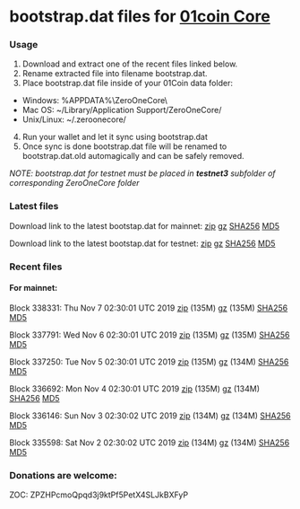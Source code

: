 # bootstrap.dat files for [01coin Core](https://01coin.io)

### Usage

1. Download and extract one of the recent files linked below.
2. Rename extracted file into filename bootstrap.dat.
3. Place bootstrap.dat file inside of your 01Coin data folder:
 - Windows: %APPDATA%\ZeroOneCore\
 - Mac OS: ~/Library/Application Support/ZeroOneCore/
 - Unix/Linux: ~/.zeroonecore/
4. Run your wallet and let it sync using bootstrap.dat
5. Once sync is done bootstrap.dat file will be renamed to bootstrap.dat.old automagically and can be safely removed.

_NOTE: bootstrap.dat for testnet must be placed in **testnet3** subfolder of corresponding ZeroOneCore folder_

### Latest files
Download link to the latest bootstap.dat for mainnet: [zip](https://files.01coin.io/mainnet/bootstrap.dat.zip) [gz](https://files.01coin.io/mainnet/bootstrap.dat.tar.gz) [SHA256](https://files.01coin.io/mainnet/sha256.txt) [MD5](https://files.01coin.io/mainnet/md5.txt)

Download link to the latest bootstap.dat for testnet: [zip](https://files.01coin.io/testnet/bootstrap.dat.zip) [gz](https://files.01coin.io/testnet/bootstrap.dat.tar.gz) [SHA256](https://files.01coin.io/testnet/sha256.txt) [MD5](https://files.01coin.io/testnet/md5.txt)

### Recent files

#### For mainnet:

Block 338331: Thu Nov  7 02:30:01 UTC 2019 [zip](https://files.01coin.io/mainnet/2019-11-07/bootstrap.dat.zip) (135M) [gz](https://files.01coin.io/mainnet/2019-11-07/bootstrap.dat.tar.gz) (135M) [SHA256](https://files.01coin.io/mainnet/2019-11-07/sha256.txt) [MD5](https://files.01coin.io/mainnet/2019-11-07/md5.txt)

Block 337791: Wed Nov  6 02:30:01 UTC 2019 [zip](https://files.01coin.io/mainnet/2019-11-06/bootstrap.dat.zip) (135M) [gz](https://files.01coin.io/mainnet/2019-11-06/bootstrap.dat.tar.gz) (135M) [SHA256](https://files.01coin.io/mainnet/2019-11-06/sha256.txt) [MD5](https://files.01coin.io/mainnet/2019-11-06/md5.txt)

Block 337250: Tue Nov  5 02:30:01 UTC 2019 [zip](https://files.01coin.io/mainnet/2019-11-05/bootstrap.dat.zip) (135M) [gz](https://files.01coin.io/mainnet/2019-11-05/bootstrap.dat.tar.gz) (134M) [SHA256](https://files.01coin.io/mainnet/2019-11-05/sha256.txt) [MD5](https://files.01coin.io/mainnet/2019-11-05/md5.txt)

Block 336692: Mon Nov  4 02:30:01 UTC 2019 [zip](https://files.01coin.io/mainnet/2019-11-04/bootstrap.dat.zip) (135M) [gz](https://files.01coin.io/mainnet/2019-11-04/bootstrap.dat.tar.gz) (134M) [SHA256](https://files.01coin.io/mainnet/2019-11-04/sha256.txt) [MD5](https://files.01coin.io/mainnet/2019-11-04/md5.txt)

Block 336146: Sun Nov  3 02:30:02 UTC 2019 [zip](https://files.01coin.io/mainnet/2019-11-03/bootstrap.dat.zip) (134M) [gz](https://files.01coin.io/mainnet/2019-11-03/bootstrap.dat.tar.gz) (134M) [SHA256](https://files.01coin.io/mainnet/2019-11-03/sha256.txt) [MD5](https://files.01coin.io/mainnet/2019-11-03/md5.txt)

Block 335598: Sat Nov  2 02:30:02 UTC 2019 [zip](https://files.01coin.io/mainnet/2019-11-02/bootstrap.dat.zip) (134M) [gz](https://files.01coin.io/mainnet/2019-11-02/bootstrap.dat.tar.gz) (134M) [SHA256](https://files.01coin.io/mainnet/2019-11-02/sha256.txt) [MD5](https://files.01coin.io/mainnet/2019-11-02/md5.txt)


### Donations are welcome:

ZOC: ZPZHPcmoQpqd3j9ktPf5PetX4SLJkBXFyP
